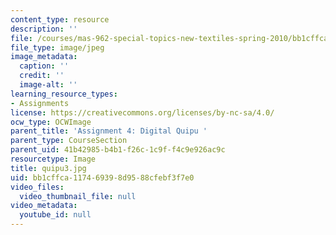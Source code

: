 ```yaml
---
content_type: resource
description: ''
file: /courses/mas-962-special-topics-new-textiles-spring-2010/bb1cffca117469398d9588cfebf3f7e0_quipu3.jpg
file_type: image/jpeg
image_metadata:
  caption: ''
  credit: ''
  image-alt: ''
learning_resource_types:
- Assignments
license: https://creativecommons.org/licenses/by-nc-sa/4.0/
ocw_type: OCWImage
parent_title: 'Assignment 4: Digital Quipu '
parent_type: CourseSection
parent_uid: 41b42985-b4b1-f26c-1c9f-f4c9e926ac9c
resourcetype: Image
title: quipu3.jpg
uid: bb1cffca-1174-6939-8d95-88cfebf3f7e0
video_files:
  video_thumbnail_file: null
video_metadata:
  youtube_id: null
---
```

